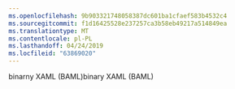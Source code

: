 ```yaml
---
ms.openlocfilehash: 9b903321748058387dc601ba1cfaef583b4532c4
ms.sourcegitcommit: f1d16425528e237257ca3b58eb49217a514849ea
ms.translationtype: MT
ms.contentlocale: pl-PL
ms.lasthandoff: 04/24/2019
ms.locfileid: "63869020"
---
```

<span data-ttu-id="3a092-101">binarny XAML (BAML)</span><span class="sxs-lookup"><span data-stu-id="3a092-101">binary XAML (BAML)</span></span>